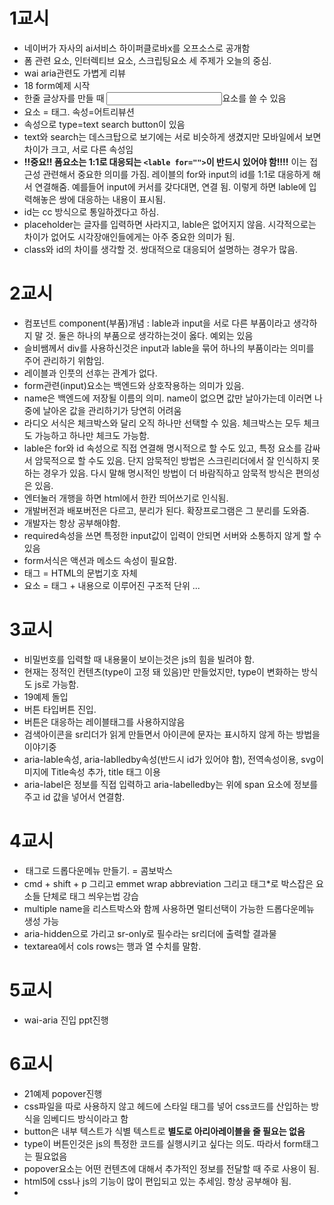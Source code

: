 # 1교시

- 네이버가 자사의 ai서비스 하이퍼클로바x를 오프소스로 공개함
- 폼 관련 요소, 인터렉티브 요소, 스크립팅요소 세 주제가 오늘의 중심.
- wai aria관련도 가볍게 리뷰
- 18 form예제 시작
- 한줄 글상자를 만들 때 <input>요소를 쓸 수 있음
- 요소 = 태그. 속성=어트리뷰션
- 속성으로 type=text search button이 있음
- text와 search는 데스크탑으로 보기에는 서로 비슷하게 생겼지만 모바일에서 보면 차이가 크고, 서로 다른 속성임
- **!!중요!! 폼요소는 1:1로 대응되는 `<lable for="">`이 반드시 있어야 함!!!!** 이는 접근성 관련해서 중요한 의미를 가짐. 레이블의 for와 input의 id를 1:1로 대응하게 해서 연결해줌. 예를들어 input에 커서를 갖다대면, 연결 됨. 이렇게 하면 lable에 입력해놓은 쌍에 대응하는 내용이 표시됨.
- id는 cc 방식으로 통일하겠다고 하심.
- placeholder는 글자를 입력하면 사라지고, lable은 없어지지 않음. 시각적으로는 차이가 없어도 시각장애인들에게는 아주 중요한 의미가 됨.
- class와 id의 차이를 생각할 것. 쌍대적으로 대응되어 설명하는 경우가 많음.

# 2교시

- 컴포넌트 component(부품)개념 : lable과 input을 서로 다른 부품이라고 생각하지 말 것. 둘은 하나의 부품으로 생각하는것이 옳다. 예외는 있음
- 슬비쌤께서 div를 사용하신것은 input과 lable을 묶어 하나의 부품이라는 의미를 주어 관리하기 위함임.
- 레이블과 인풋의 선후는 관계가 없다.
- form관련(input)요소는 백엔드와 상호작용하는 의미가 있음.
- name은 백엔드에 저장될 이름의 의미. name이 없으면 값만 날아가는데 이러면 나중에 날아온 값을 관리하기가 당연히 어려움
- 라디오 서식은 체크박스와 달리 오직 하나만 선택할 수 있음. 체크박스는 모두 체크도 가능하고 하나만 체크도 가능함.
- lable은 for와 id 속성으로 직접 연결해 명시적으로 할 수도 있고, 특정 요소를 감싸서 암묵적으로 할 수도 있음. 단지 암묵적인 방법은 스크린리더에서 잘 인식하지 못하는 경우가 있음. 다시 말해 명시적인 방법이 더 바람직하고 암묵적 방식은 편의성은 있음.
- 엔터눌러 개행을 하면 html에서 한칸 띄어쓰기로 인식됨.
- 개발버전과 배포버전은 다르고, 분리가 된다. 확장프로그램은 그 분리를 도와줌.
- 개발자는 항상 공부해야함.
- required속성을 쓰면 특정한 input값이 입력이 안되면 서버와 소통하지 않게 할 수 있음
- form서식은 액션과 메소드 속성이 필요함.
- 태그 = HTML의 문법기호 자체 <a>
- 요소 = 태그 + 내용으로 이루어진 구조적 단위 <a>...</a>

# 3교시

- 비밀번호를 입력할 때 내용물이 보이는것은 js의 힘을 빌려야 함.
- 현재는 정적인 컨텐츠(type이 고정 돼 있음)만 만들었지만, type이 변화하는 방식도 js로 가능함.
- 19예제 돌입
- 버튼 타입버튼 진입.
- 버튼은 대응하는 레이블태그를 사용하지않음
- 검색아이콘을 sr리더가 읽게 만들면서 아이콘에 문자는 표시하지 않게 하는 방법을 이야기중
- aria-lable속성, aria-lablledby속성(반드시 id가 있어야 함), 전역속성이용, svg이미지에 Title속성 추가, title 태그 이용
- aria-label은 정보를 직접 입력하고 aria-labelledby는 위에 span 요소에 정보를 주고 id 값을 넣어서 연결함.

# 4교시

- <option>태그로 드롭다운메뉴 만들기. = 콤보박스
- cmd + shift + p 그리고 emmet wrap abbreviation 그리고 태그\*로 박스잡은 요소들 단체로 태그 씌우는법 강습
- multiple name을 리스트박스와 함께 사용하면 멀티선택이 가능한 드롭다운메뉴 생성 가능
- aria-hidden으로 가리고 sr-only로 필수라는 sr리더에 출력할 결과물
- textarea에서 cols rows는 행과 열 수치를 말함.

# 5교시

- wai-aria 진입 ppt진행

# 6교시

- 21예제 popover진행
- css파일을 따로 사용하지 않고 헤드에 스타일 태그를 넣어 css코드를 산입하는 방식을 임베디드 방식이라고 함
- button은 내부 텍스트가 식별 텍스트로 **별도로 아리아레이블을 줄 필요는 없음**
- type이 버튼인것은 js의 특정한 코드를 실행시키고 싶다는 의도. 따라서 form태그는 필요없음
- popover요소는 어떤 컨텐츠에 대해서 추가적인 정보를 전달할 때 주로 사용이 됨.
- html5에 css나 js의 기능이 많이 편입되고 있는 추세임. 항상 공부해야 됨.
- <script>태그는 js의 코드를 직접 욱여넣거나 링크하는데 쓰이는 태그

# 7교시

- css파일은 앞 교시에 얘기했듯이 임베디드 방식도 가능하지만, 별도의 파일을 링크하는 방법도 가능함
- 이미지를 구현할 때 두 가지 다 가능함

  - 컨텐츠 이미지 방식
  - 배경 이미지 방식

- 스크립트 태그는 임베디드 익스터널 방식 모두 스크립트 태그를 이용하고, 단지 외부연결의 경우에는 src속성이 필요한 것.
- async vs defer개념. 스크립트 태그를 헤드가 아니라 바디의 마지막에 두어야 작동하는 이유는?
  - 헤드에서 스크립트 태그를 만났을 때 해석을 일시중단하고 스크립트를 다운로드를 받음. 이후 즉시 실행함. 문제는 아직 html요소가 끝나지 않았음. 즉 바디에 있는 태그들을 아직 만나지 않은 상태에서 스크립트가 동작하기 때문에 정상적인 구동이 되지 않는 것임
  - 이 때 defer속성(옵션)을 주면 바디의 html 파싱이 끝난 시점에 스크립트를 실행하기 때문에 헤드에 스크립트 태그가 있어도 html이 원하는 방식으로 구현됨.
  - 혹은 모듈 프로그램방식으로 작동하게 하면, 모듈타입의 경우 기본적으로 defer속성이 부여돼 있으므로 어디에 두든 작동을 함.
- accesskey 단축키 생성할 때 사용하는 태그 다시말해 페이지에서 사용가능한 키 바인딩을 해주는 속성이다!!!
- hidden은 js의 display:none과 동일
- Tabindex -1은 탭의 영향을 안받는것. 즉 키보드의 탭키를 눌렀을때 화면의 요소가 작동하는지 안하는지를 알려주는 속성이다.
- contenteditable 웹페이지의 요소를 직접 편집 가능한지를 알려주는 속성

# 8교시

- 회고시간
- Title 속성은 sr에서 읽어줄수도 안읽어줄수도 있고 대부분의 sr에서 안읽어주기 때문에 중요한정보를 title에만 의지하는것은 권장하지 않는다.

# 해야할 일

- wai aria 읽어보기
- .sr-only name class for 등을 이용하여 연결하기
